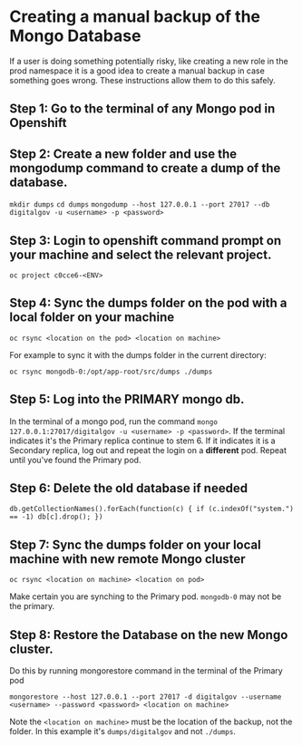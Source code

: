# Creating a manual backup of the Mongo Database

If a user is doing something potentially risky, like creating a new role in the prod namespace it is a good idea to create a manual backup in case something goes wrong.  These instructions allow them to do this safely.

## **Step 1:** Go to the terminal of any Mongo pod in Openshift 

## **Step 2:** Create a new folder and use the mongodump command to create a dump of the database.

`mkdir dumps`
`cd dumps`
`mongodump --host 127.0.0.1 --port 27017 --db digitalgov -u <username> -p <password>`

## **Step 3:** Login to openshift command prompt on your machine and select the relevant project.

`oc project c0cce6-<ENV>`


## **Step 4:** Sync the dumps folder on the pod with a local folder on your machine 

`oc rsync <location on the pod> <location on machine>`

For example to sync it with the dumps folder in the current directory:

`oc rsync mongodb-0:/opt/app-root/src/dumps ./dumps`

## **Step 5:** Log into the PRIMARY mongo db.

In the terminal of a mongo pod, run the command `mongo 127.0.0.1:27017/digitalgov -u <username> -p <password>`. If the terminal indicates it's the Primary replica continue to stem 6. If it indicates it is a Secondary replica, log out and repeat the login on a **different** pod.  Repeat until you've found the Primary pod.


## **Step 6:** Delete the old database if needed
`db.getCollectionNames().forEach(function(c) { if (c.indexOf("system.") == -1) db[c].drop(); })`

## **Step 7:** Sync the dumps folder on your local machine with new remote Mongo cluster

`oc rsync <location on machine> <location on pod>`

Make certain you are synching to the Primary pod.  `mongodb-0` may not be the primary.

## **Step 8:** Restore the Database on the new Mongo cluster.

Do this by running mongorestore command in the terminal of the Primary pod

`mongorestore --host 127.0.0.1 --port 27017 -d digitalgov --username <username> --password <password> <location on machine>`

Note the `<location on machine>` must be the location of the backup, not the folder.  In this example it's `dumps/digitalgov` and not `./dumps`.